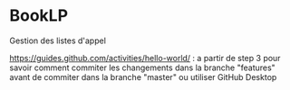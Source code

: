 # BookLP
Gestion des listes d'appel

https://guides.github.com/activities/hello-world/ : a partir de step 3 pour savoir comment commiter les changements dans la branche "features" avant de commiter dans la branche "master"
ou utiliser GitHub Desktop

